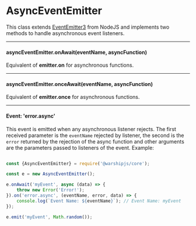 # AsyncEventEmitter

This class extends [EventEmitter3](https://github.com/primus/eventemitter3) from NodeJS and implements two methods to handle asynchronous event listeners.

---------------------------------

#### asyncEventEmitter.onAwait(eventName, asyncFunction)

Equivalent of **emitter.on** for asynchronous functions.

---------------------------------

#### asyncEventEmitter.onceAwait(eventName, asyncFunction)

Equivalent of **emitter.once** for asynchronous functions.

---------------------------------

#### Event: 'error.async'

This event is emitted when any asynchronous listener rejects. The first received parameter is the `eventName` rejected by listener, the second is the `error` returned by the rejection of the async function and other arguments are the parameters passed to listeners of the event. Example:

```javascript

const {AsyncEventEmitter} = require('@warshipjs/core');

const e = new AsyncEventEmitter();

e.onAwait('myEvent', async (data) => {
	throw new Error('Error!');
}).on('error.async', (eventName, error, data) => {
	console.log(`Event Name: ${eventName}`); // Event Name: myEvent
});

e.emit('myEvent', Math.random());

```